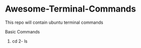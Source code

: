 # Awesome-Terminal-Commands
This repo will contain ubuntu terminal commands


Basic Commands


1. cd 
2- ls 
